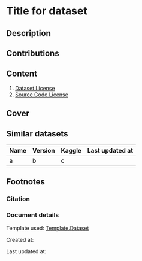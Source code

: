 # Title for dataset

## Description

## Contributions


## Content
1. [Dataset License](License.md)
2. [Source Code License](sourcecode_license.md)


## Cover


## Similar datasets
| Name | Version | Kaggle | Last updated at |
|------|---------|--------|-----------------|
| a    | b       | c      |                 |


## Footnotes

### Citation

### Document details
Template used: [Template.Dataset](https://github.com/KentVejrupMadsen/template.dataset)

Created at:

Last updated at:

